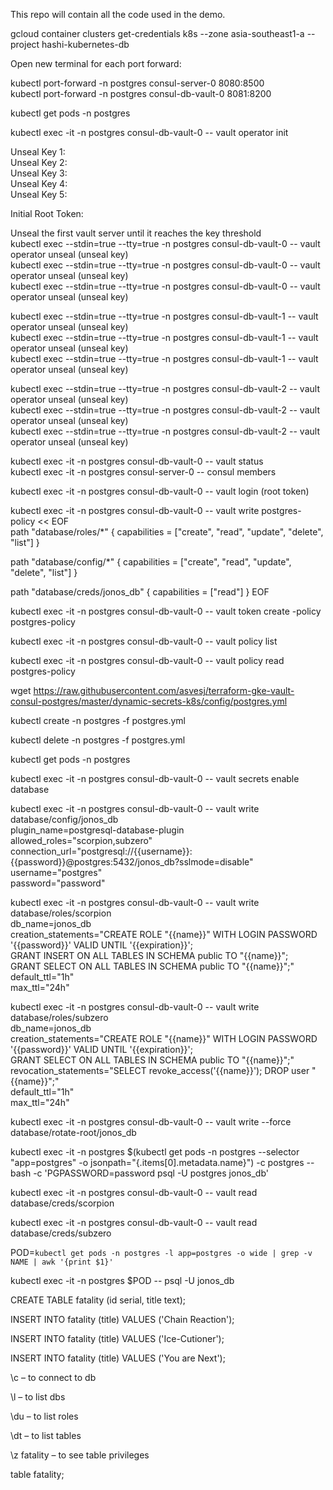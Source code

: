 This repo will contain all the code used in the demo.

gcloud container clusters get-credentials k8s --zone asia-southeast1-a --project hashi-kubernetes-db

Open new terminal for each port forward:

kubectl port-forward -n postgres consul-server-0 8080:8500 <br>
kubectl port-forward -n postgres consul-db-vault-0 8081:8200

kubectl get pods -n postgres

kubectl exec -it -n postgres consul-db-vault-0 -- vault operator init

Unseal Key 1: <br>
Unseal Key 2: <br>
Unseal Key 3: <br>
Unseal Key 4: <br>
Unseal Key 5: <br>

Initial Root Token: 

Unseal the first vault server until it reaches the key threshold <br>
kubectl exec --stdin=true --tty=true -n postgres consul-db-vault-0 -- vault operator unseal (unseal key) <br>
kubectl exec --stdin=true --tty=true -n postgres consul-db-vault-0 -- vault operator unseal (unseal key) <br>
kubectl exec --stdin=true --tty=true -n postgres consul-db-vault-0 -- vault operator unseal (unseal key) <br>

kubectl exec --stdin=true --tty=true -n postgres consul-db-vault-1 -- vault operator unseal (unseal key) <br>
kubectl exec --stdin=true --tty=true -n postgres consul-db-vault-1 -- vault operator unseal (unseal key) <br>
kubectl exec --stdin=true --tty=true -n postgres consul-db-vault-1 -- vault operator unseal (unseal key) <br>

kubectl exec --stdin=true --tty=true -n postgres consul-db-vault-2 -- vault operator unseal (unseal key) <br>
kubectl exec --stdin=true --tty=true -n postgres consul-db-vault-2 -- vault operator unseal (unseal key) <br>
kubectl exec --stdin=true --tty=true -n postgres consul-db-vault-2 -- vault operator unseal (unseal key) <br>
	
kubectl exec -it -n postgres consul-db-vault-0 -- vault status <br>
kubectl exec -it -n postgres consul-server-0 -- consul members <br>

kubectl exec -it -n postgres consul-db-vault-0 -- vault login (root token)
	
kubectl exec -it -n postgres consul-db-vault-0 -- vault write postgres-policy << EOF <br>
path "database/roles/*" {
  capabilities = ["create", "read", "update", "delete", "list"] 
}

path "database/config/*" {
  capabilities = ["create", "read", "update", "delete", "list"] 
}

path "database/creds/jonos_db" {
  capabilities = ["read"] 
}
EOF

kubectl exec -it -n postgres consul-db-vault-0 -- vault token create -policy postgres-policy

kubectl exec -it -n postgres consul-db-vault-0 -- vault policy list

kubectl exec -it -n postgres consul-db-vault-0 -- vault policy read postgres-policy

wget https://raw.githubusercontent.com/asvesj/terraform-gke-vault-consul-postgres/master/dynamic-secrets-k8s/config/postgres.yml

kubectl create -n postgres -f postgres.yml 

kubectl delete -n postgres -f postgres.yml

kubectl get pods -n postgres 

kubectl exec -it -n postgres consul-db-vault-0 -- vault secrets enable database

kubectl exec -it -n postgres consul-db-vault-0 -- vault write database/config/jonos_db \
    plugin_name=postgresql-database-plugin \
    allowed_roles="scorpion,subzero" \
    connection_url="postgresql://{{username}}:{{password}}@postgres:5432/jonos_db?sslmode=disable" \
    username="postgres" \
    password="password"

kubectl exec -it -n postgres consul-db-vault-0 -- vault write database/roles/scorpion  \
    db_name=jonos_db \
    creation_statements="CREATE ROLE \"{{name}}\" WITH LOGIN PASSWORD '{{password}}' VALID UNTIL '{{expiration}}'; \
    GRANT INSERT ON ALL TABLES IN SCHEMA public TO \"{{name}}\"; \
    GRANT SELECT ON ALL TABLES IN SCHEMA public TO \"{{name}}\";" \
    default_ttl="1h" \
    max_ttl="24h"

kubectl exec -it -n postgres consul-db-vault-0 -- vault write database/roles/subzero \
    db_name=jonos_db \
    creation_statements="CREATE ROLE \"{{name}}\" WITH LOGIN PASSWORD '{{password}}' VALID UNTIL '{{expiration}}'; \
    GRANT SELECT ON ALL TABLES IN SCHEMA public TO \"{{name}}\";" \
    revocation_statements="SELECT revoke_access('{{name}}'); DROP user \"{{name}}\";"\
    default_ttl="1h" \
    max_ttl="24h"

kubectl exec -it -n postgres consul-db-vault-0 -- vault write --force database/rotate-root/jonos_db

kubectl exec -it -n postgres $(kubectl get pods -n postgres --selector "app=postgres" -o jsonpath="{.items[0].metadata.name}") -c postgres -- bash -c 'PGPASSWORD=password psql -U postgres jonos_db'

kubectl exec -it -n postgres consul-db-vault-0 -- vault read database/creds/scorpion

kubectl exec -it -n postgres consul-db-vault-0 -- vault read database/creds/subzero
	
POD=`kubectl get pods -n postgres -l app=postgres -o wide | grep -v NAME | awk '{print $1}'`
  	
kubectl exec -it -n postgres $POD -- psql -U  jonos_db

CREATE TABLE fatality (id serial, title text);

INSERT INTO fatality (title) VALUES ('Chain Reaction');

INSERT INTO fatality (title) VALUES ('Ice-Cutioner');

INSERT INTO fatality (title) VALUES ('You are Next');

\c – to connect to db

\l – to list dbs

\du – to list roles

\dt – to list tables

\z fatality – to see table privileges

table fatality;
